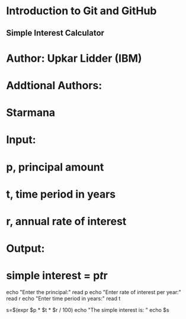 # Introduction to Git and GitHub

## Simple Interest Calculator




# Author: Upkar Lidder (IBM)
# Addtional Authors:
# Starmana

# Input:
# p, principal amount
# t, time period in years
# r, annual rate of interest

# Output:
# simple interest = p*t*r

echo "Enter the principal:"
read p
echo "Enter rate of interest per year:"
read r
echo "Enter time period in years:"
read t

s=$(expr $p \* $t \* $r / 100)
echo "The simple interest is: "
echo $s

